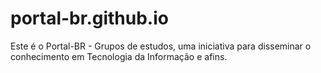 # portal-br.github.io
Este é o Portal-BR - Grupos de estudos, uma iniciativa para disseminar o conhecimento em Tecnologia da Informação e afins.
